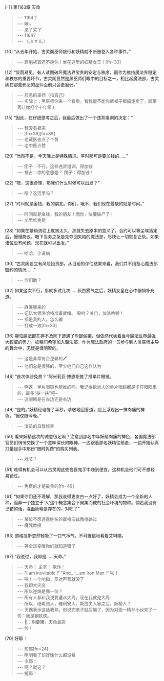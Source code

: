 
[-1] 第1163章 天命
>--- 1164？<br>
>--- 啾~<br>
>--- 来了来了<br>
>--- 1164?<br>
>--- （｡ò ∀ ó｡）<br>

[10] “从去年开始，古灵阁巫师银行和妖精就不断被卷入各种事件。”
>--- 罪魁祸首还不是你！坐在这里的妖精女王！[fn=33]<br>

[12] “显而易见，有人试图破坏魔法界宝贵的安定与秩序，而作为维持魔法界稳定和秩序的重要环节，古灵阁显然是黑巫师们眼中的目标之一，相比起魔法部，古灵阁在那些邪恶的巫师面前只会更脆弱。”
>--- 邪恶的巫师（指自己）<br>
>--- 实际上：黑巫师你来一个看看，看我能不能你裤衩子都搞走卖了，顺带再让你打个十年零工<br>

[15] “因此，在仔细思考之后，我最后做出了一个违背祖训的决定：”
>--- 我没有祖宗<br>
>--- [fn=39][fn=39]<br>
>--- 老藏医也点了个赞<br>
>--- 老中医点赞<br>

[20] “当然不是，今天晚上是特殊情况，平时那可是要加钱的……”
>--- 团子：不行，这样违背组训，得加钱<br>
>--- 福吉：你的意思是？
团子：得加钱！<br>

[22] “嗯，这很合理，那我们什么时候可以出发？”
>--- 嗯？这河里吗？<br>

[27] “时间就是金钱，我的朋友。你们，哦不，我们现在最缺的就是时间。”
>--- 时间就是金钱，我的朋友！而你，快要破产了！<br>
>--- 加里维克斯<br>

[28] “如果在繁琐流程上耽搁太久，那就失去原本的意义了。合约可以等尘埃落定后，慢慢商议。眼下当务之急是先夺回失陷的魔法部，尽快让一切恢复正轨。如果诸位没有问题，现在就可以出发。”
>--- 哈哈，小语病<br>

[30] “古灵阁设立有风险投资部，从目前的评估结果来看，我们并不用担心魔法部毁约的情况……”
>--- 你们敢？<br>

[32] 如果这次不行，那就多试几次……灰白雾气之后，妖精女皇在心中悄悄补充道。
>--- 麻匪哪来的<br>
>--- 记忆大师洛哈特准备就绪。
毁约？关门，放洛哈特！<br>
>--- 都是我的人，怎么输<br>
>--- 打成一致[fn=33]<br>

[36] 哪怕魔法部在猝不及防下遭遇了卑鄙偷袭，但依然代表着当今魔法世界最强大权威的势力，妖精们希望加入魔法部，作为魔法政府的一员参与到人类巫师主导的舞台中，无疑是很明智的。
>--- 这是非常符合逻辑的🖊<br>
>--- 他们总是很强的，至少他们自己这样认为<br>

[48] “首次体验免费？”阿米莉亚·博恩斯推了推单片眼镜。
>--- 啊这，单片眼镜也能推的吗，我记得欧洲人的单片眼镜都是卡在眼眶里的，最多“扶一扶”吧~<br>
>--- 这眼睛是在左边还是右边<br>

[49] “是的。”妖精经理愣了半秒，恭敬地回答道，脸上浮现出一抹肉痛的神色，“但仅限今晚。”
>--- 演员的自我修养<br>

[50] 看来妖精这次的诚意很足啊？注意到那名中年妖精肉痛的神色，各国魔法部官员们悄悄交换了一个意味深长的眼神，一边跟着那名妖精往前走，一边开始认真打量起手中那份“限时免费”的购买列表。
>--- 戏节？<br>

[51] 难得有机会可以从古灵阁这些吝啬鬼手中赚到便宜，这种机会他们可不想轻易错过。
>--- 免费的才是最贵的[fn=49]<br>

[61] “如果你们还不理解，那我说得更直白一点好了，妖精会成为一个全新的人种，而非一个独立于‘人’这个概念集合下聚集而成的社会环境的物种。倘若我没有记错的话，混血妖精是存在的，对吧？”
>--- 某位不愿透露姓名的霍格沃兹教授路过<br>
>--- 魔咒教授<br>

[63] 道格拉斯忽然轻吸了一口气冷气，不可置信地看着艾琳娜。
>--- 等全球变暖你们就知道错了<br>

[67] “我说过，我即是……天命。”
>--- 天命！
主宰！
欺诈！<br>
>--- "I am inevitable !"
"And...I...am Iron Man !"
  啪！<br>
>--- 啪！一个响指，反对声音就没了<br>
>--- 我即大灾变<br>
>--- 所以逆熵是哪一位？<br>
>--- 所有人都和我说要遵从大局，现在我就是大局<br>
>--- 所以，继希腊人，雅利安人，斯拉夫人等之后，妖精人？<br>
>--- 灭霸表示这话我熟，但说完老子就后悔了，因为对面一精神小伙来了一句：我是钢铁侠。<br>
>--- 🎵：別要賭，天命最高<br>
>--- 帅！<br>

[70] 好耶！
>--- 短耶[fn=24]<br>
>--- 明明看了却好像什么都没看<br>
>--- 少耶！<br>
>--- 啊？就这？<br>
>--- 短耶！<br>
